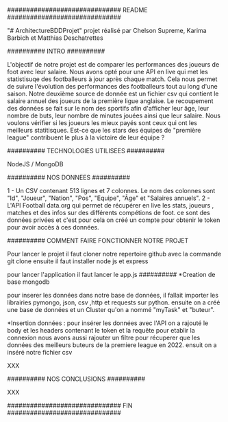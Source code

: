 ##############################
README
##############################

"# ArchitectureBDDProjet" 
projet réalisé par Chelson Supreme, Karima Barbich et Matthias Deschatrettes

##########
INTRO
##########

L'objectif de notre projet est de comparer les performances des joueurs de foot avec leur salaire.
Nous avons opté pour une API en live qui met les statistisuqe des footballeurs à jour après chaque match.
Cela nous permet de suivre l'évolution des performances des footballeurs tout au long d'une saison.
Notre deuxième source de donnée est un fichier csv qui contient le salaire annuel des joueurs de la première ligue anglaise.
Le recoupement des données se fait sur le nom des sportifs afin d'afficher leur âge, leur nombre de buts, leur nombre de minutes jouées ainsi que leur salaire.
Nous voulons vérifier si les joueurs les mieux payés sont ceux qui ont les meilleurs statitisques.
Est-ce que les stars des équipes de "première league" contribuent le plus à la victoire de leur équipe ?

##########
TECHNOLOGIES UTILISEES
##########

NodeJS / 
MongoDB

##########
NOS DONNEES
##########

1 - Un CSV contenant 513 lignes et 7 colonnes. Le nom des colonnes sont "Id", "Joueur", "Nation", "Pos", "Equipe", "Âge" et "Salaires annuels".
2 - L'API Football data.org qui permet de récupérer en live les stats, joueurs , matches et des infos sur des différents compétions de foot.
ce sont des données privées et c'est pour cela on créé un compte pour obtenir le token pour avoir accès à ces données.

##########
COMMENT FAIRE FONCTIONNER NOTRE PROJET

Pour lancer le projet il faut cloner notre repertoire github avec la commande git clone
ensuite il faut installer node js et express

pour lancer l'application il faut lancer le app.js 
##########
*Creation de base mongodb 

pour inserer les données dans notre base de données, il fallait importer les librairies pymongo, json, csv ,http et requests sur python.
ensuite on a créé une base de données et un Cluster qu'on a nommé "myTask" et "buteur".

*Insertion données :
pour insérer les données avec l'API on a rajouté le body et les headers contenant le token et la requête pour etablir la connexion
nous avons aussi rajouter un filtre pour récuperer que les données des meilleurs buteurs de la premiere league en 2022.
ensuit on a inséré notre fichier csv 








XXX

##########
NOS CONCLUSIONS
##########

XXX

##############################
FIN
##############################
